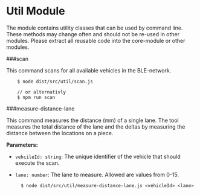 # Util Module

The module contains utility classes that can be used by command line. These methods may change 
often and should not be re-used in other modules. Please extract all reusable  code into the 
core-module or other modules.

###scan

This command scans for all available vehicles in the BLE-network.

        $ node dist/src/util/scan.js
        
        // or alternativly
        $ npm run scan
        
###measure-distance-lane

This command measures the distance (mm) of a single lane. The tool measures the total distance of
 the lane and the deltas by measuring the distance between the locations on a piece.
 
**Parameters:**

- `vehcileId: string`: The unique identifier of the vehicle that should execute the scan.
- `lane: number`: The lane to measure. Allowed are values from 0-15.

        $ node dist/src/util/measure-distance-lane.js <vehicleId> <lane>

